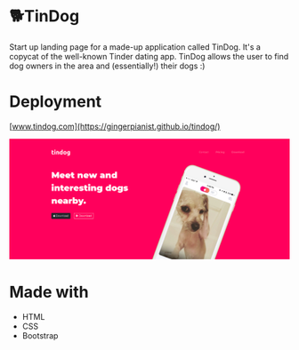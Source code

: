 # 🐕TinDog

Start up landing page for a made-up application called TinDog. It's a copycat of the well-known Tinder dating app.
TinDog allows the user to find dog owners in the area and (essentially!) their dogs :)

# Deployment

[www.tindog.com](https://gingerpianist.github.io/tindog/)

![web-image](./images/readme-image.png)

# Made with

-   HTML
-   CSS
-   Bootstrap
